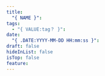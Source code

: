 ```yaml
---
title:
  "{ NAME }":
tags:
  - "{ VALUE:tag？ }":
date:
  "{ .DATE:YYYY-MM-DD HH:mm:ss }":
draft: false
hideInList: false
isTop: false
feature:
---
```

